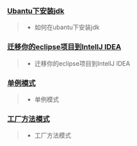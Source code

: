 

### [Ubantu下安装jdk](ubantuinstalljdk.md)
>* 如何在ubantu下安装jdk

### [迁移你的eclipse项目到IntellJ IDEA](eclipse2Ij.md)
>* 迁移你的eclipse项目到IntellJ IDEA

### [单例模式](singleton.md)
>* 单例模式

### [工厂方法模式](factorymethod.md)
>* 工厂方法模式
